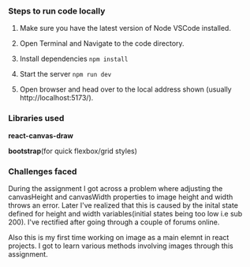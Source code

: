 ### Steps to run code locally
1. Make sure you have the latest version of Node VSCode installed.
  
2. Open Terminal and Navigate to the code directory.
  
3. Install dependencies
`npm install`

4. Start the server
`npm run dev`

5. Open browser and head over to the local address shown (usually http://localhost:5173/).


### Libraries used
**react-canvas-draw**

**bootstrap**(for quick flexbox/grid styles)

### Challenges faced
During the assignment I got across a problem where adjusting the canvasHeight and canvasWidth properties to image height and width throws an error. Later I've realized that this is caused by the inital state defined for height and width variables(initial states being too low i.e sub 200). I've rectified after going through a couple of forums online.
  
Also this is my first time working on image as a main elemnt in react projects. I got to learn various methods involving images through this assignment.
